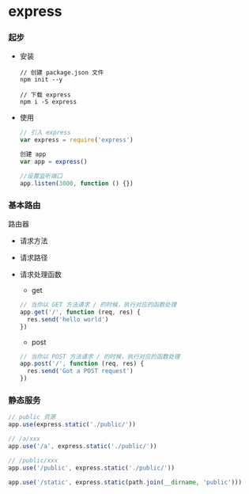 # express

### 起步

- 安装

    ```shell
    // 创建 package.json 文件
    npm init --y

    // 下载 express
    npm i -S express
    ```
- 使用
    ```javascript
    // 引入 express
    var express = require('express')

    创建 app
    var app = express()

    //设置监听端口
    app.listen(3000, function () {})
    ```



### 基本路由

路由器

- 请求方法

- 请求路径

- 请求处理函数

  - get

  ```javascript
  // 当你以 GET 方法请求 / 的时候，执行对应的函数处理
  app.get('/', function (req, res) {
  	res.send('hello world')
  })
  ```

  - post

  ```javascript
  // 当你以 POST 方法请求 / 的时候，执行对应的函数处理
  app.post('/', function (req, res) {
  	res.send('Got a POST request')
  })
  ```



### 静态服务

```javascript
// public 资源
app.use(express.static('./public/'))

// /a/xxx
app.use('/a', express.static('./public/'))

// /public/xxx
app.use('/public', express.static('./public/'))

app.use('/static', express.static(path.join(__dirname, 'public')))
```

